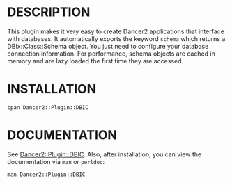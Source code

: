 # DESCRIPTION

This plugin makes it very easy to create Dancer2 applications that interface
with databases.
It automatically exports the keyword `schema` which returns a
DBIx::Class::Schema object.
You just need to configure your database connection information.
For performance, schema objects are cached in memory
and are lazy loaded the first time they are accessed.

# INSTALLATION

    cpan Dancer2::Plugin::DBIC

# DOCUMENTATION

See [Dancer2::Plugin::DBIC](https://metacpan.org/module/Dancer2::Plugin::DBIC).
Also, after installation, you can view the documentation via `man` or `perldoc`:

    man Dancer2::Plugin::DBIC

